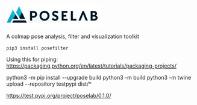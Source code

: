 <img src="docs/poselab_logo.jpg" alt="PoseLab Logo" width="250"/>

A colmap pose analysis, filter and visualization toolkit

```
pip3 install posefilter
```

Using this for piping: 
https://packaging.python.org/en/latest/tutorials/packaging-projects/

python3 -m pip install --upgrade build
python3 -m build
python3 -m twine upload --repository testpypi dist/*

https://test.pypi.org/project/poselab/0.1.0/
